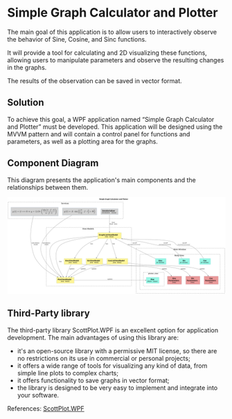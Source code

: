 # Simple Graph Calculator and Plotter

The main goal of this application is to allow users to interactively observe the behavior of Sine, Cosine, and Sinc
functions.

It will provide a tool for calculating and 2D visualizing these functions, allowing users to manipulate parameters
and observe the resulting changes in the graphs. 

The results of the observation can be saved in vector format.

## Solution
To achieve this goal, a WPF application named “Simple Graph Calculator and Plotter” must be developed. This
application will be designed using the MVVM pattern and will contain a control panel for functions and
parameters, as well as a plotting area for the graphs.

## Component Diagram
This diagram presents the application's main components and the relationships between them.

![image](docs/calculation-to-plot.svg)

## Third-Party library
The third-party library ScottPlot.WPF is an excellent option for application development. The main advantages of
using this library are:
* it's an open-source library with a permissive MIT license, so there are no restrictions on its use in
commercial or personal projects;
* it offers a wide range of tools for visualizing any kind of data, from simple line plots to complex charts;
* it offers functionality to save graphs in vector format;
* the library is designed to be very easy to implement and integrate into your software.
  
References: [ScottPlot.WPF](https://scottplot.net/quickstart/wpf/)
